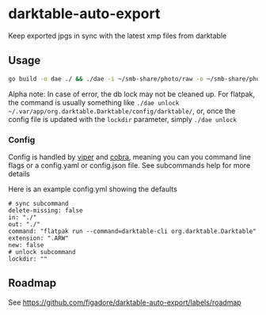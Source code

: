 # darktable-auto-export
Keep exported jpgs in sync with the latest xmp files from darktable

## Usage
```bash
go build -o dae ./ && ./dae -i ~/smb-share/photo/raw -o ~/smb-share/photo/jpg
```

Alpha note: In case of error, the db lock may not be cleaned up. For flatpak, the command is usually something like `./dae unlock ~/.var/app/org.darktable.Darktable/config/darktable/`, or, once the config file is updated with the `lockdir` parameter, simply `./dae unlock`

### Config
Config is handled by [viper](github.com/spf13/viper) and [cobra](github.com/spf13/cobra), meaning you can you command line flags or a config.yaml or config.json file. See subcommands help for more details


Here is an example config.yml showing the defaults
```
# sync subcommand
delete-missing: false
in: "./"
out: "./"
command: "flatpak run --command=darktable-cli org.darktable.Darktable"
extension: ".ARW"
new: false
# unlock subcommand
lockdir: ""
```

## Roadmap
See https://github.com/figadore/darktable-auto-export/labels/roadmap
